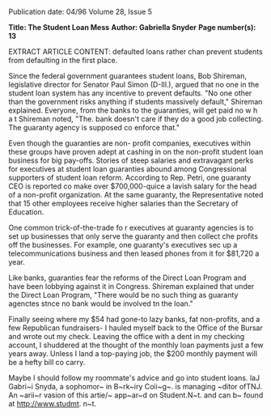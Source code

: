 Publication date: 04/96
Volume 28, Issue 5

**Title: The Student Loan Mess**
**Author: Gabriella Snyder**
**Page number(s): 13**

EXTRACT ARTICLE CONTENT:
defaulted loans rather chan prevent 
students from defaulting in the first place. 


Since the federal 
government 
guarantees student loans, Bob 
Shireman, legislative director for 
Senator Paul Simon (D-Ill.), argued that 
no one in the student loan system has any 
incentive to prevent defaults. "No one 
other than the government risks anything 
if students massively default," Shireman 
explained. Everyone, from the banks to 
the guaranties, will get 
paid no 
w 
h a 
t 
Shireman 
noted, 
"The. bank doesn't care if they do a good 
job collecting. The guaranty agency is 
supposed co enforce that." 

Even though the guaranties are non-
profit companies, executives within these 
groups have proven adept at cashing in on 
the non-profit student loan business for 
big pay-offs. Stories of steep salaries and 
extravagant perks for executives at student 
loan 
guaranties 
abound 
among 
Congressional supporters of student loan 
reform. According to Rep. Petri, one 
guaranty CEO is reported co make over 
$700,000-quice a lavish salary for the 
head of a non-profit organization. At the 
same guaranty, the Representative noted 
that 15 other employees receive higher 
salaries than the Secretary of Education. 

One common trick-of-the-trade fo r 
executives at guaranty agencies is to set 
up businesses that only serve the guaranty 
and then collect che profits off the 
businesses. For example, one guaranty's 
executives sec up a telecommunications 
business and then leased phones from it 
for $81,720 a year. 

Like banks, guaranties fear the 
reforms of the Direct Loan Program and 
have been lobbying against it in Congress. 
Shireman explained that under 
the Direct Loan Program, 
"There would be 
no such thing 
as 
guaranty 
agenctes stnce 
no 
bank 
would 
be 
involved tn 
the loan." 

Finally 
seeing where my 
$54 had gone-to lazy 
banks, fat non-profits, and 
a few Republican fundraisers-
I hauled myself back to the Office of the 
Bursar and wrote out my check. Leaving 
the office with a dent in my checking 
account, I shuddered at the thought of 
the monthly loan payments just a few 
years away. Unless I land a top-paying 
job, the $200 monthly payment will be a 
hefty bill co carry. 

Maybe I should follow my roommate's 
advice and go into student loans. 
laJ 
Gabri~i Snyda, a sophomor~ in B~rk~iry 
Coii~g~. is managing ~ditor ofTNJ. An 
~arii~r vasion of this artie/~ app~ar~d on 
Student.N~t. and can 
b~ found at 
http://www.studmt. n~t.